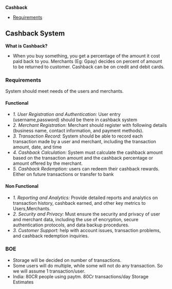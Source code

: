 **Cashback**
- [Requirements](#r)

## Cashback System
**What is Cashback?**
- When you buy something, you get a percentage of the amount it cost paid back to you. Merchants (Eg: Gpay) decides on percent of amount to be returned to customer. Cashback can be on credit and debit cards.

### Requirements
System should meet needs of the users and merchants.
#### Functional
- _1. User Registration and Authentication:_ User entry (username,password) should be there in cashback system
- _2. Merchant Registration:_ Merchant should register with following details (business name, contact information, and payment methods).
- _3. Transaction Record:_ System should be able to record each transaction made by a user and merchant, including the transaction amount, date, and time
- _4. Cashback Calculation:_ System must calculate the cashback amount based on the transaction amount and the cashback percentage or amount offered by the merchant.
- _5. Cashback Redemption:_ users can redeem their cashback rewards. Either on future transactions or transfer to bank
#### Non Functional
- _1. Reporting and Analytics:_ Provide detailed reports and analytics on transaction history, cashback earned, and other key metrics to Users,Merchants.
- _2. Security and Privacy:_ Must ensure the security and privacy of user and merchant data, including the use of encryption, secure authentication protocols, and data backup procedures.
- _3. Customer Support:_ help with account issues, transaction problems, and cashback redemption inquiries.

### BOE
- Storage will be decided on number of transactions.
- Some users will do multiple, while some will not do any transaction. So we will assume 1 transaction/user.
- India: 80CR people using paytm. 80Cr transactions/day
Storage Estimates
